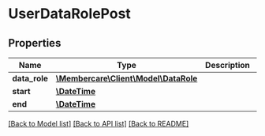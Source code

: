 # UserDataRolePost

## Properties
Name | Type | Description | Notes
------------ | ------------- | ------------- | -------------
**data_role** | [**\Membercare\Client\Model\DataRole**](DataRole.md) |  | [optional] 
**start** | [**\DateTime**](\DateTime.md) |  | [optional] 
**end** | [**\DateTime**](\DateTime.md) |  | [optional] 

[[Back to Model list]](../../README.md#documentation-for-models) [[Back to API list]](../../README.md#documentation-for-api-endpoints) [[Back to README]](../../README.md)

